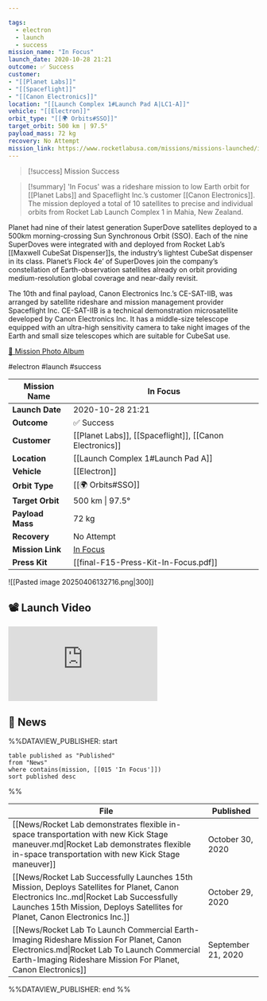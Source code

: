 ```yaml
---

tags:
  - electron
  - launch
  - success
mission_name: "In Focus"
launch_date: 2020-10-28 21:21
outcome: ✅ Success
customer: 
- "[[Planet Labs]]"
- "[[Spaceflight]]"
- "[[Canon Electronics]]"
location: "[[Launch Complex 1#Launch Pad A|LC1-A]]"
vehicle: "[[Electron]]"
orbit_type: "[[🌍 Orbits#SSO]]"
target_orbit: 500 km | 97.5°
payload_mass: 72 kg
recovery: No Attempt
mission_link: https://www.rocketlabusa.com/missions/missions-launched/in-focus/
---
```


>[!success] Mission Success

>[!summary]
'In Focus' was a rideshare mission to low Earth orbit for [[Planet Labs]] and Spaceflight Inc.’s customer [[Canon Electronics]]. The mission deployed a total of 10 satellites to precise and individual orbits from Rocket Lab Launch Complex 1 in Mahia, New Zealand.
>
Planet had nine of their latest generation SuperDove satellites deployed to a 500km morning-crossing Sun Synchronous Orbit (SSO). Each of the nine SuperDoves were integrated with and deployed from Rocket Lab’s [[Maxwell CubeSat Dispenser]]s, the industry’s lightest CubeSat dispenser in its class. Planet’s Flock 4e’ of SuperDoves join the company’s constellation of Earth-observation satellites already on orbit providing medium-resolution global coverage and near-daily revisit.
>
The 10th and final payload, Canon Electronics Inc.’s CE-SAT-IIB, was arranged by satellite rideshare and mission management provider Spaceflight Inc. CE-SAT-IIB is a technical demonstration microsatellite developed by Canon Electronics Inc. It has a middle-size telescope equipped with an ultra-high sensitivity camera to take night images of the Earth and small size telescopes which are suitable for CubeSat use.
>
[📸 Mission Photo Album](https://www.flickr.com/photos/rocketlab/albums/72157716860029003/)

#electron #launch #success

| **Mission Name** | In Focus                                                                      |
| ---------------- | ----------------------------------------------------------------------------- |
| **Launch Date**  | 2020-10-28 21:21                                                              |
| **Outcome**      | ✅ Success                                                                     |
| **Customer**     | [[Planet Labs]], [[Spaceflight]], [[Canon Electronics]]                       |
| **Location**     | [[Launch Complex 1#Launch Pad A]]                                             |
| **Vehicle**      | [[Electron]]                                                                  |
| **Orbit Type**   | [[🌍 Orbits#SSO]]                                                             |
| **Target Orbit** | 500 km &#124; 97.5°                                                           |
| **Payload Mass** | 72 kg                                                                         |
| **Recovery**     | No Attempt                                                                    |
| **Mission Link** | [In Focus](https://www.rocketlabusa.com/missions/missions-launched/in-focus/) |
| **Press Kit**    | [[final-F15-Press-Kit-In-Focus.pdf]]                                          |


![[Pasted image 20250406132716.png|300]]


## 📽️ Launch Video
<div class="responsive-video">
<iframe src="https://www.youtube.com/embed/axXm-z2NzW8" title="Rocket Lab&#39;s Electron - In Focus Mission" frameborder="0" allow="accelerometer; autoplay; clipboard-write; encrypted-media; gyroscope; picture-in-picture; web-share" referrerpolicy="strict-origin-when-cross-origin" allowfullscreen></iframe>     
</div>

## 📰 News
%%DATAVIEW_PUBLISHER: start
```
table published as "Published"
from "News"
where contains(mission, [[015 'In Focus']])
sort published desc
```
%%

| File                                                                                                                                                                                                                   | Published          |
| ---------------------------------------------------------------------------------------------------------------------------------------------------------------------------------------------------------------------- | ------------------ |
| [[News/Rocket Lab demonstrates flexible in-space transportation with new Kick Stage maneuver.md\|Rocket Lab demonstrates flexible in-space transportation with new Kick Stage maneuver]]                               | October 30, 2020   |
| [[News/Rocket Lab Successfully Launches 15th Mission, Deploys Satellites for Planet, Canon Electronics Inc..md\|Rocket Lab Successfully Launches 15th Mission, Deploys Satellites for Planet, Canon Electronics Inc.]] | October 29, 2020   |
| [[News/Rocket Lab To Launch Commercial Earth-Imaging Rideshare Mission For Planet, Canon Electronics.md\|Rocket Lab To Launch Commercial Earth-Imaging Rideshare Mission For Planet, Canon Electronics]]               | September 21, 2020 |

%%DATAVIEW_PUBLISHER: end %%